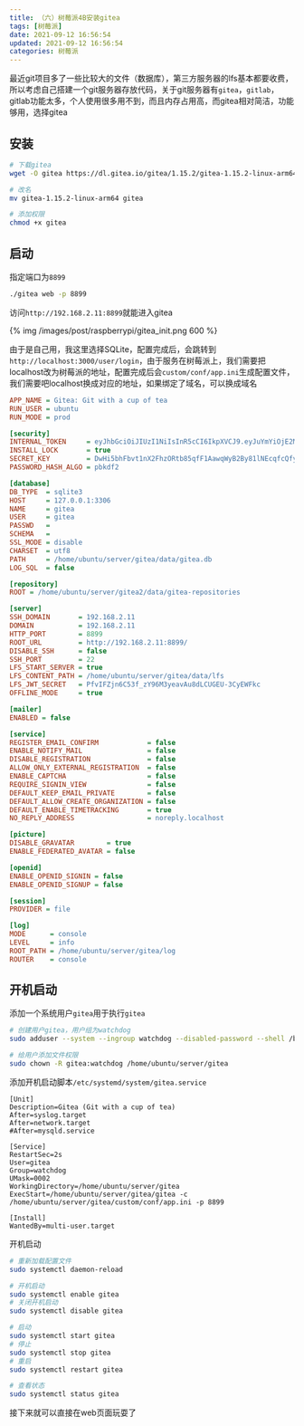```yaml
---
title: （六）树莓派4B安装gitea
tags: [树莓派]
date: 2021-09-12 16:56:54
updated: 2021-09-12 16:56:54
categories: 树莓派
---
```


最近git项目多了一些比较大的文件（数据库），第三方服务器的lfs基本都要收费，所以考虑自己搭建一个git服务器存放代码，关于git服务器有`gitea`，`gitlab`，gitlab功能太多，个人使用很多用不到，而且内存占用高，而gitea相对简洁，功能够用，选择gitea

<!-- more -->

## 安装

```sh
# 下载gitea
wget -O gitea https://dl.gitea.io/gitea/1.15.2/gitea-1.15.2-linux-arm64

# 改名
mv gitea-1.15.2-linux-arm64 gitea

# 添加权限
chmod +x gitea
```

## 启动

指定端口为`8899`

```sh
./gitea web -p 8899
```

访问`http://192.168.2.11:8899`就能进入gitea

{% img /images/post/raspberrypi/gitea_init.png 600 %}

由于是自己用，我这里选择SQLite，配置完成后，会跳转到`http://localhost:3000/user/login`，由于服务在树莓派上，我们需要把localhost改为树莓派的地址，配置完成后会`custom/conf/app.ini`生成配置文件，我们需要吧localhost换成对应的地址，如果绑定了域名，可以换成域名

```ini
APP_NAME = Gitea: Git with a cup of tea
RUN_USER = ubuntu
RUN_MODE = prod

[security]
INTERNAL_TOKEN     = eyJhbGciOiJIUzI1NiIsInR5cCI6IkpXVCJ9.eyJuYmYiOjE2MzE0NjI1NjB9.zFm-QU16evTggiB-CZC2t36MAya4rPeQtUEkeNGGoiA
INSTALL_LOCK       = true
SECRET_KEY         = DwHi5bhFbvt1nX2FhzORtb85qfF1AawqWyB2By81lNEcqfcQfyTpAfrOwkMRKRxw
PASSWORD_HASH_ALGO = pbkdf2

[database]
DB_TYPE  = sqlite3
HOST     = 127.0.0.1:3306
NAME     = gitea
USER     = gitea
PASSWD   = 
SCHEMA   = 
SSL_MODE = disable
CHARSET  = utf8
PATH     = /home/ubuntu/server/gitea/data/gitea.db
LOG_SQL  = false

[repository]
ROOT = /home/ubuntu/server/gitea2/data/gitea-repositories

[server]
SSH_DOMAIN       = 192.168.2.11
DOMAIN           = 192.168.2.11
HTTP_PORT        = 8899
ROOT_URL         = http://192.168.2.11:8899/
DISABLE_SSH      = false
SSH_PORT         = 22
LFS_START_SERVER = true
LFS_CONTENT_PATH = /home/ubuntu/server/gitea/data/lfs
LFS_JWT_SECRET   = PfvIFZjn6C53f_zY96M3yeavAu8dLCUGEU-3CyEWFkc
OFFLINE_MODE     = true

[mailer]
ENABLED = false

[service]
REGISTER_EMAIL_CONFIRM            = false
ENABLE_NOTIFY_MAIL                = false
DISABLE_REGISTRATION              = false
ALLOW_ONLY_EXTERNAL_REGISTRATION  = false
ENABLE_CAPTCHA                    = false
REQUIRE_SIGNIN_VIEW               = false
DEFAULT_KEEP_EMAIL_PRIVATE        = false
DEFAULT_ALLOW_CREATE_ORGANIZATION = false
DEFAULT_ENABLE_TIMETRACKING       = true
NO_REPLY_ADDRESS                  = noreply.localhost

[picture]
DISABLE_GRAVATAR        = true
ENABLE_FEDERATED_AVATAR = false

[openid]
ENABLE_OPENID_SIGNIN = false
ENABLE_OPENID_SIGNUP = false

[session]
PROVIDER = file

[log]
MODE      = console
LEVEL     = info
ROOT_PATH = /home/ubuntu/server/gitea/log
ROUTER    = console
```

## 开机启动

添加一个系统用户`gitea`用于执行`gitea`

```sh
# 创建用户gitea，用户组为watchdog
sudo adduser --system --ingroup watchdog --disabled-password --shell /bin/bash --no-create-home --gecos 'Git Version Control' gitea

# 给用户添加文件权限
sudo chown -R gitea:watchdog /home/ubuntu/server/gitea
```

添加开机启动脚本`/etc/systemd/system/gitea.service`

```service
[Unit]
Description=Gitea (Git with a cup of tea)
After=syslog.target
After=network.target
#After=mysqld.service

[Service]
RestartSec=2s
User=gitea
Group=watchdog
UMask=0002
WorkingDirectory=/home/ubuntu/server/gitea
ExecStart=/home/ubuntu/server/gitea/gitea -c /home/ubuntu/server/gitea/custom/conf/app.ini -p 8899

[Install]
WantedBy=multi-user.target
```

开机启动

```sh
# 重新加载配置文件
sudo systemctl daemon-reload

# 开机启动
sudo systemctl enable gitea
# 关闭开机启动
sudo systemctl disable gitea

# 启动
sudo systemctl start gitea
# 停止
sudo systemctl stop gitea
# 重启
sudo systemctl restart gitea

# 查看状态
sudo systemctl status gitea
```

接下来就可以直接在web页面玩耍了